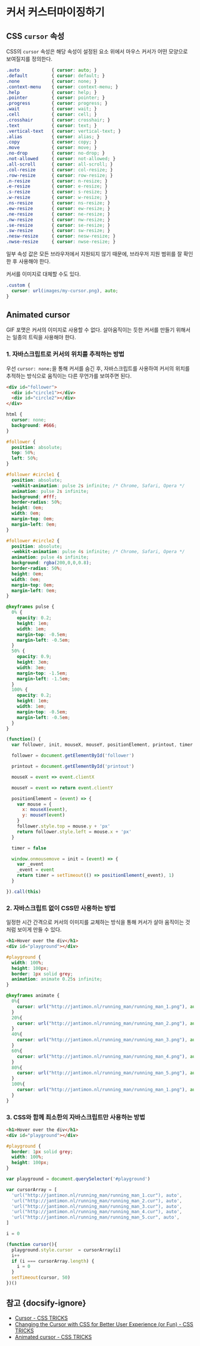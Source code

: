 # 커서 커스터마이징하기

## CSS `cursor` 속성

CSS의 `cursor` 속성은 해당 속성이 설정된 요소 위에서 마우스 커서가 어떤 모양으로 보여질지를 정의한다.

```css
.auto            { cursor: auto; }
.default         { cursor: default; }
.none            { cursor: none; }
.context-menu    { cursor: context-menu; }
.help            { cursor: help; }
.pointer         { cursor: pointer; }
.progress        { cursor: progress; }
.wait            { cursor: wait; }
.cell            { cursor: cell; }
.crosshair       { cursor: crosshair; }
.text            { cursor: text; }
.vertical-text   { cursor: vertical-text; }
.alias           { cursor: alias; }
.copy            { cursor: copy; }
.move            { cursor: move; }
.no-drop         { cursor: no-drop; }
.not-allowed     { cursor: not-allowed; }
.all-scroll      { cursor: all-scroll; }
.col-resize      { cursor: col-resize; }
.row-resize      { cursor: row-resize; }
.n-resize        { cursor: n-resize; }
.e-resize        { cursor: e-resize; }
.s-resize        { cursor: s-resize; }
.w-resize        { cursor: w-resize; }
.ns-resize       { cursor: ns-resize; }
.ew-resize       { cursor: ew-resize; }
.ne-resize       { cursor: ne-resize; }
.nw-resize       { cursor: nw-resize; }
.se-resize       { cursor: se-resize; }
.sw-resize       { cursor: sw-resize; }
.nesw-resize     { cursor: nesw-resize; }
.nwse-resize     { cursor: nwse-resize; }
```

일부 속성 값은 모든 브라우저에서 지원되지 않기 때문에, 브라우저 지원 범위를 잘 확인한 후 사용해야 한다.

커서를 이미지로 대체할 수도 있다.

```css
.custom {
  cursor: url(images/my-cursor.png), auto;
}
```

## Animated cursor

GIF 포맷은 커서의 이미지로 사용할 수 없다. 살아움직이는 듯한 커서를 만들기 위해서는 일종의 트릭을 사용해야 한다.

### 1. 자바스크립트로 커서의 위치를 추적하는 방법

우선 `cursor: none;`을 통해 커서를 숨긴 후, 자바스크립트를 사용하여 커서의 위치를 추적하는 방식으로 움직이는 다른 무언가를 보여주면 된다.

```html
<div id="follower">
  <div id="circle1"></div>
  <div id="circle2"></div>
</div>
```

```css
html {
  cursor: none;
  background: #666;
}

#follower {
  position: absolute;
  top: 50%;
  left: 50%;
}

#follower #circle1 {
  position: absolute;
  -webkit-animation: pulse 2s infinite; /* Chrome, Safari, Opera */
  animation: pulse 2s infinite;
  background: #fff;
  border-radius: 50%;
  height: 0em;
  width: 0em;
  margin-top: 0em;
  margin-left: 0em;
}

#follower #circle2 {
  position: absolute;
  -webkit-animation: pulse 4s infinite; /* Chrome, Safari, Opera */
  animation: pulse 4s infinite;
  background: rgba(200,0,0,0.8);
  border-radius: 50%;
  height: 0em;
  width: 0em;
  margin-top: 0em;
  margin-left: 0em;
}

@keyframes pulse {
  0% {
    opacity: 0.2;
    height: 1em;
    width: 1em;
    margin-top: -0.5em;
    margin-left: -0.5em;
  }
  50% {
    opacity: 0.9;
    height: 3em;
    width: 3em;
    margin-top: -1.5em;
    margin-left: -1.5em;
  }
  100% {
    opacity: 0.2;
    height: 1em;
    width: 1em;
    margin-top: -0.5em;
    margin-left: -0.5em;
  }
}
```

```javascript
(function() {
  var follower, init, mouseX, mouseY, positionElement, printout, timer

  follower = document.getElementById('follower')

  printout = document.getElementById('printout')

  mouseX = event => event.clientX

  mouseY = event => return event.clientY

  positionElement = (event) => {
    var mouse = {
      x: mouseX(event),
      y: mouseY(event)
    }
    follower.style.top = mouse.y + 'px'
    return follower.style.left = mouse.x + 'px'
  }

  timer = false

  window.onmousemove = init = (event) => {
    var _event
    _event = event
    return timer = setTimeout(() => positionElement(_event), 1)
  }

}).call(this)
```

### 2. 자바스크립트 없이 CSS만 사용하는 방법

일정한 시간 간격으로 커서의 이미지를 교체하는 방식을 통해 커서가 살아 움직이는 것처럼 보이게 만들 수 있다.

```html
<h1>Hover over the div</h1>
<div id="playground"></div>
```

```css
#playground {
  width: 100%;
  height: 100px;
  border: 1px solid grey;
  animation: animate 0.25s infinite;
}

@keyframes animate {
  0%{ 
    cursor: url("http://jantimon.nl/running_man/running_man_1.png"), auto;
  }
  20%{ 
    cursor: url("http://jantimon.nl/running_man/running_man_2.png"), auto;
  }
  40%{ 
    cursor: url("http://jantimon.nl/running_man/running_man_3.png"), auto;
  }
  60%{ 
    cursor: url("http://jantimon.nl/running_man/running_man_4.png"), auto;
  }
  80%{ 
    cursor: url("http://jantimon.nl/running_man/running_man_5.png"), auto;
  }
  100%{ 
    cursor: url("http://jantimon.nl/running_man/running_man_1.png"), auto;
  }
}
```

### 3. CSS와 함께 최소한의 자바스크립트만 사용하는 방법

```html
<h1>Hover over the div</h1>
<div id="playground"></div>
```

```css
#playground {
  border: 1px solid grey;
  width: 100%;
  height: 100px;
}
```

```javascript
var playground = document.querySelector('#playground')

var cursorArray = [
  'url("http://jantimon.nl/running_man/running_man_1.cur"), auto',
  'url("http://jantimon.nl/running_man/running_man_2.cur"), auto',
  'url("http://jantimon.nl/running_man/running_man_3.cur"), auto',
  'url("http://jantimon.nl/running_man/running_man_4.cur"), auto',
  'url("http://jantimon.nl/running_man/running_man_5.cur", auto',
]

i = 0

(function cursor(){
  playground.style.cursor  = cursorArray[i]
  i++
  if (i === cursorArray.length) {
    i = 0 
  }
  setTimeout(cursor, 50)
})()
```

## 참고 {docsify-ignore}

* [Cursor - CSS TRICKS](https://css-tricks.com/almanac/properties/c/cursor/)
* [Changing the Cursor with CSS for Better User Experience (or Fun) - CSS TRICKS](https://css-tricks.com/using-css-cursors/)
* [Animated cursor - CSS TRICKS](https://css-tricks.com/forums/topic/animated-cursor/)
